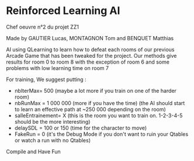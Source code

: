 # Reinforced Learning AI

Chef oeuvre n°2 du projet ZZ1

Made by GAUTIER Lucas, MONTAGNON Tom and BENQUET Matthias

AI using QLearning to learn how to defeat each rooms of our previous Arcade Game that has been tweaked for the project.
Our methods give results for room 0 to room 8 with the exception of room 6 and some problems with low learning time on room 7

For training, We suggest putting :
- nbIterMax= 500  (maybe a lot more if you train on one of the harder room)
- nbRunMax = 1 000 000 (more if you have the time) (the AI should start to learn an effective path at ~250 000 depending on the room)
- salleEntrainement= X (this is the room you want to train on. 1-2-3-4-5 should be the more interesting)
- delaySDL = 100 or 150 (time for the character to move)
- FakeRun = 0 (it's the Debug Mode if you don't want to ruin your Qtables or watch a run with no Qtables)
                            
Compile and Have Fun
